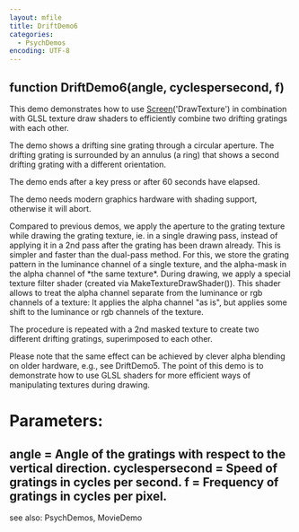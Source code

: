 ```yaml
---
layout: mfile
title: DriftDemo6
categories:
  - PsychDemos
encoding: UTF-8
---
```


function DriftDemo6(angle, cyclespersecond, f)
----

This demo demonstrates how to use [Screen](/docs/Screen)('DrawTexture') in combination
with GLSL texture draw shaders to efficiently combine two drifting
gratings with each other.

The demo shows a drifting sine grating through a circular aperture. The
drifting grating is surrounded by an annulus (a ring) that shows a second
drifting grating with a different orientation.

The demo ends after a key press or after 60 seconds have elapsed.

The demo needs modern graphics hardware with shading support, otherwise
it will abort.

Compared to previous demos, we apply the aperture to the grating texture
while drawing the grating texture, ie. in a single drawing pass, instead
of applying it in a 2nd pass after the grating has been drawn already.
This is simpler and faster than the dual-pass method. For this, we store
the grating pattern in the luminance channel of a single texture, and the
alpha-mask in the alpha channel of \*the same texture\*. During drawing, we
apply a special texture filter shader (created via
MakeTextureDrawShader()). This shader allows to treat the alpha channel
separate from the luminance or rgb channels of a texture: It applies the
alpha channel "as is", but applies some shift to the luminance or rgb
channels of the texture.

The procedure is repeated with a 2nd masked texture to create two
different drifting gratings, superimposed to each other.

Please note that the same effect can be achieved by clever alpha blending
on older hardware, e.g., see DriftDemo5. The point of this demo is to
demonstrate how to use GLSL shaders for more efficient ways of
manipulating textures during drawing.

# Parameters:

angle = Angle of the gratings with respect to the vertical direction.
cyclespersecond = Speed of gratings in cycles per second.
f = Frequency of gratings in cycles per pixel.
----

see also: PsychDemos, MovieDemo